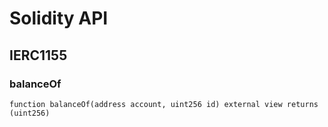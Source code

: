 # Solidity API

## IERC1155

### balanceOf

```solidity
function balanceOf(address account, uint256 id) external view returns (uint256)
```

